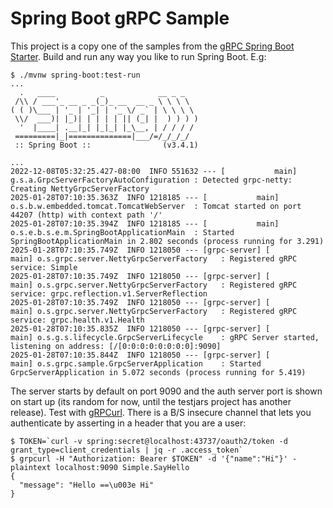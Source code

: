 # Spring Boot gRPC Sample

This project is a copy one of the samples from the [gRPC Spring Boot Starter](https://github.com/yidongnan/grpc-spring-boot-starter/blob/master/examples/local-grpc-server/build.gradle). Build and run any way you like to run Spring Boot. E.g:

```
$ ./mvnw spring-boot:test-run
...
  .   ____          _            __ _ _
 /\\ / ___'_ __ _ _(_)_ __  __ _ \ \ \ \
( ( )\___ | '_ | '_| | '_ \/ _` | \ \ \ \
 \\/  ___)| |_)| | | | | || (_| |  ) ) ) )
  '  |____| .__|_| |_|_| |_\__, | / / / /
 =========|_|==============|___/=/_/_/_/
 :: Spring Boot ::                (v3.4.1)

...
2022-12-08T05:32:25.427-08:00  INFO 551632 --- [           main] g.s.a.GrpcServerFactoryAutoConfiguration : Detected grpc-netty: Creating NettyGrpcServerFactory
2025-01-28T07:10:35.363Z  INFO 1218185 --- [           main] o.s.b.w.embedded.tomcat.TomcatWebServer  : Tomcat started on port 44207 (http) with context path '/'
2025-01-28T07:10:35.394Z  INFO 1218185 --- [           main] o.s.e.b.s.e.m.SpringBootApplicationMain  : Started SpringBootApplicationMain in 2.802 seconds (process running for 3.291)
2025-01-28T07:10:35.749Z  INFO 1218050 --- [grpc-server] [           main] o.s.grpc.server.NettyGrpcServerFactory   : Registered gRPC service: Simple
2025-01-28T07:10:35.749Z  INFO 1218050 --- [grpc-server] [           main] o.s.grpc.server.NettyGrpcServerFactory   : Registered gRPC service: grpc.reflection.v1.ServerReflection
2025-01-28T07:10:35.749Z  INFO 1218050 --- [grpc-server] [           main] o.s.grpc.server.NettyGrpcServerFactory   : Registered gRPC service: grpc.health.v1.Health
2025-01-28T07:10:35.835Z  INFO 1218050 --- [grpc-server] [           main] o.s.g.s.lifecycle.GrpcServerLifecycle    : gRPC Server started, listening on address: [/[0:0:0:0:0:0:0:0]:9090]
2025-01-28T07:10:35.844Z  INFO 1218050 --- [grpc-server] [           main] o.s.grpc.sample.GrpcServerApplication    : Started GrpcServerApplication in 5.072 seconds (process running for 5.419)
```

The server starts by default on port 9090 and the auth server port is shown on start up (its random for now, until the testjars project has another release). Test with [gRPCurl](https://github.com/fullstorydev/grpcurl).  There is a B/S insecure channel that lets you authenticate by asserting in a header that you are a user:

```
$ TOKEN=`curl -v spring:secret@localhost:43737/oauth2/token -d grant_type=client_credentials | jq -r .access_token`
$ grpcurl -H "Authorization: Bearer $TOKEN" -d '{"name":"Hi"}' -plaintext localhost:9090 Simple.SayHello
{
  "message": "Hello ==\u003e Hi"
}
```

